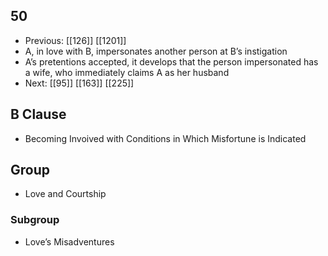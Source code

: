 ## 50
- Previous: [[126]] [[1201]] 
- A, in love with B, impersonates another person at B’s instigation
- A’s pretentions accepted, it develops that the person impersonated has a wife, who immediately claims A as her husband
- Next: [[95]] [[163]] [[225]] 

## B Clause
- Becoming Invoived with Conditions in Which Misfortune is Indicated

## Group
- Love and Courtship

### Subgroup
- Love’s Misadventures

